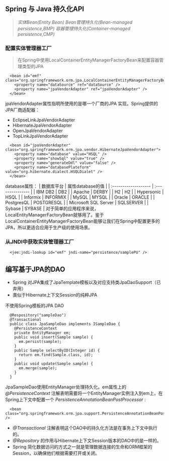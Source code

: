 ## Spring 与 Java 持久化API
> _实体Bean(Entity Bean)_ _Bean管理持久化(Bean-managed persistence,BMP)_ _容器管理持久化(Container-managed persistence,CMP)_

### 配置实体管理器工厂
> 在Spring中使用LocalContainerEntityManagerFactoryBean来配置容器管理类型的JPA
```
  <bean id="emf" class="org.springframework.orm.jpa.LocalContainerEntityManagerFactoryBean">
    <property name="dataSource" ref="dataSource" />
    <property name="jpaVendorAdapter" ref="jpaVendorAdapter" />
  </bean>
```
jpaVendorAdapter属性指明所使用的是哪一个厂商的JPA 实现。Spring提供的JPA厂商适配器：

  * EclipseLinkJpaVendorAdapter
  * HibernateJpaVendorAdapter
  * OpenJpaVendorAdapter
  * TopLinkJpaVendorAdapter

```
  <bean id="jpaVendorAdapter" class="org.springframework.orm.jpa.vendor.HibernateJpaVendorAdapter">
    <property name="database" value="HSQL" />
    <property name="showSql" value="true" />
    <property name="generateDdl" value="false" />
    <property name="databasePlateform" value="org.hibernate.dialect.HSQLDialet" />
  </bean>
```
database属性：
| 数据库平台            | 属性database的值  |
| :------------------- | :--------------- |
| IBM DB2              | DB2              |
| Apache               | DERBY            |
| H2                   | H2               |
| Hypersonic           | HSQL             |
| Informix             | INFORMIX         |
| MySQL                | MYSQL            |
| Oracle               | ORACLE           |
| PostgresQL           | POSTGRESQL       |
| Microsoft SQL Server | SQLSERVER        |
| Sybase               | SYBASE           |
对于简单的应用程序来说，LocalEntityManagerFactoryBean就够用了。鉴于LocalContainerEntityManagerFactoryBean能够让我们在Spring中配置更多的JPA，所以更适合应用于生产级的使用场景。

### 从JNDI中获取实体管理器工厂
```
  <jee:jndi-lookup id="emf" jndi-name="persistence/samplePU" />
```

## 编写基于JPA的DAO
  * Spring 对JPA集成了JpaTemplate模板以及对应支持类JpaDaoSupport（已弃用）
  * 类似于Hibernate上下文Session的纯粹JPA

不使用Spring模板的JPA DAO
```
  @Respository("sampleDao")
  @Transactional
  public class JpaSampleDao implements ISampleDao {
    @PersistenceContext
    private EntityManager em;
    public void insert(Sample sample) {
      em.persist(sample);
    }
    public Sample selectByID(Integer id) {
      return em.find(Sample.class, id);
    }
    public void update(Sample sample) {
      em.merge(sample);
    }
  }
```

JpaSampleDao使用EntityManager处理持久化。em属性上的 _@PersistenceContext_ 注解表明需要将一个EntityManager实例注入到em上，在Spring上下文中配置一个 _PersistenceAnnotationBeanPostProcessor_ :
```
  <bean class="org.springframework.orm.jpa.support.PersistenceAnnotationBeanPostProcessor" />
```
  * _@Transactional_ 注解表明这个DAO中的持久化方法是在事务上下文中执行的。
  * _@Repository_ 的作用与Hibernate上下文Session版本的DAO中的是一样的。
  * Spring 简化数据访问的方式之一就是管理数据连接的生命和ORM框架的Session，以确保他们根据需要打开或关闭。
